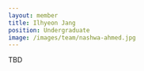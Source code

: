 ```yaml
---
layout: member
title: Ilhyeon Jang
position: Undergraduate
image: /images/team/nashwa-ahmed.jpg
---
```


TBD
